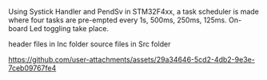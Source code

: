 Using Systick Handler and PendSv in STM32F4xx, a task scheduler is made where four tasks are pre-empted every 1s, 500ms, 250ms, 125ms. On-board Led toggling take place.

header files in Inc folder
source files in Src folder



https://github.com/user-attachments/assets/29a34646-5cd2-4db2-9e3e-7ceb09767fe4

